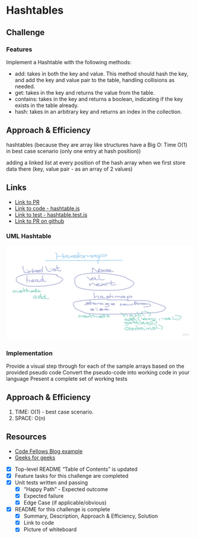 # Hashtables

<!-- Short summary or background information -->

## Challenge

### Features

Implement a Hashtable with the following methods:

- add: takes in both the key and value. This method should hash the key, and add the key and value pair to the table, handling collisions as needed.
- get: takes in the key and returns the value from the table.
- contains: takes in the key and returns a boolean, indicating if the key exists in the table already.
- hash: takes in an arbitrary key and returns an index in the collection.

## Approach & Efficiency

hashtables (because they are array like structures have a Big O: Time O(1) in best case scenario (only one entry at hash position))

adding a linked list at every position of the hash array when we first store data there (key, value pair - as an array of 2 values)

## Links

- [Link to PR](https://github.com/fizzo999/data-structures-and-algorithms/pull/35)
- [Link to code - hashtable.js](./hashtable.js)
- [Link to test - hashtable.test.js](./__tests__/hashtable.test.js)
- [Link to PR on github ](./__tests__/hashtable.test.js)

### UML Hashtable

![uml hashtable](./Hashtable.jpg)

### Implementation

Provide a visual step through for each of the sample arrays based on the provided pseudo code
Convert the pseudo-code into working code in your language
Present a complete set of working tests

## Approach & Efficiency

1. TIME: O(1) - best case scenario.
1. SPACE: O(n)

## Resources

- [Code Fellows Blog example](https://codefellows.github.io/common_curriculum/data_structures_and_algorithms/Code_401/class-26/solutions/BLOG)
- [Geeks for geeks](https://www.geeksforgeeks.org/merge-sort/)

* [x] Top-level README “Table of Contents” is updated
* [x] Feature tasks for this challenge are completed
* [x] Unit tests written and passing
  - [x] “Happy Path” - Expected outcome
  - [x] Expected failure
  - [x] Edge Case (if applicable/obvious)
* [x] README for this challenge is complete
  - [x] Summary, Description, Approach & Efficiency, Solution
  - [x] Link to code
  - [x] Picture of whiteboard
